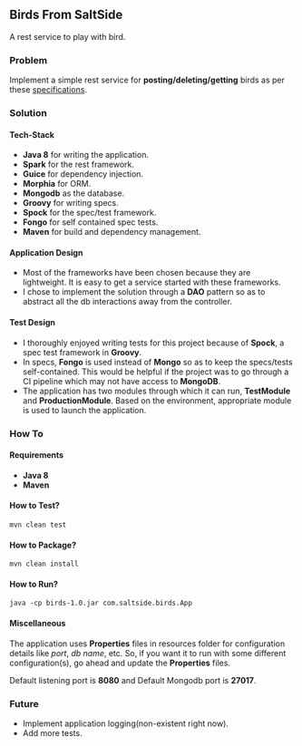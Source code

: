 ## Birds From SaltSide
A rest service to play with bird.

### Problem
Implement a simple rest service for **posting/deleting/getting** birds as per these [specifications](https://gist.github.com/sebdah/265f4255cb302c80abd4).

### Solution
#### Tech-Stack
* **Java 8** for writing the application.
* **Spark** for the rest framework.
* **Guice** for dependency injection.
* **Morphia** for ORM.
* **Mongodb** as the database.
* **Groovy** for writing specs.
* **Spock** for the spec/test framework.
* **Fongo** for self contained spec tests.
* **Maven** for build and dependency management.

#### Application Design
* Most of the frameworks have been chosen because they are lightweight. It is easy to get a service started with these frameworks.
* I chose to implement the solution through a **DAO** pattern so as to abstract all the db interactions away from the controller.
 
#### Test Design
* I thoroughly enjoyed writing tests for this project because of **Spock**, a spec test framework in **Groovy**.
* In specs, **Fongo** is used instead of **Mongo** so as to keep the specs/tests self-contained. This would be helpful if the project was to go through a CI pipeline which may not have access to **MongoDB**.
* The application has two modules through which it can run, **TestModule** and **ProductionModule**. Based on the environment, appropriate module is used to launch the application.

### How To

#### Requirements
* **Java 8**
* **Maven**

#### How to Test?
```
mvn clean test
```

#### How to Package?
```
mvn clean install
``` 
 
#### How to Run?
```
java -cp birds-1.0.jar com.saltside.birds.App
```  

#### Miscellaneous
The application uses **Properties** files in resources folder for configuration details like *port*, *db name*, etc. So, if you want it to run with some different configuration(s), go ahead and update the **Properties** files.   

Default listening port is **8080** and Default Mongodb port is **27017**.


### Future
* Implement application logging(non-existent right now).
* Add more tests.